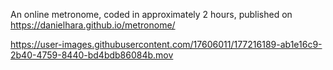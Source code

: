 An online metronome, coded in approximately 2 hours, published on https://danielhara.github.io/metronome/

https://user-images.githubusercontent.com/17606011/177216189-ab1e16c9-2b40-4759-8440-bd4bdb86084b.mov
